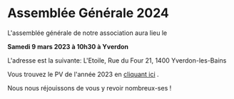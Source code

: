 # Assemblée Générale 2024

L'assemblée générale de notre association aura lieu le

__Samedi 9 mars 2023 à 10h30 à Yverdon__

L'adresse est la suivante: L'Etoile, Rue du Four 21, 1400 Yverdon-les-Bains

Vous trouvez le PV de l'année 2023 en [cliquant ici](./uploads/PV_AG_2023_ET.pdf) .

Nous nous réjouissons de vous y revoir nombreux-ses ! 
